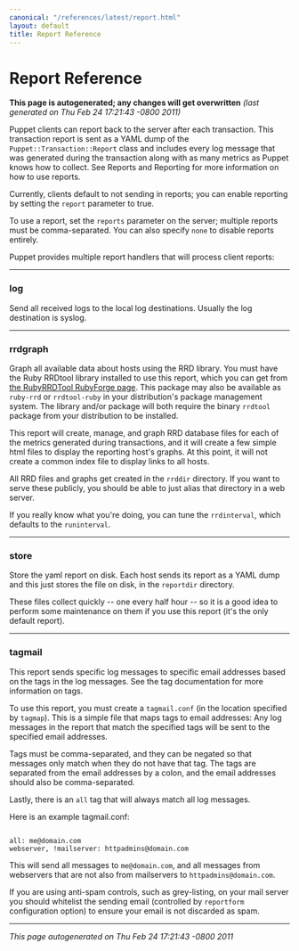 ```yaml
---
canonical: "/references/latest/report.html"
layout: default
title: Report Reference
---
```



Report Reference
=====


<p><strong>This page is autogenerated; any changes will get overwritten</strong> <em>(last generated on Thu Feb 24 17:21:43 -0800 2011)</em></p>

<p>Puppet clients can report back to the server after each transaction.  This
transaction report is sent as a YAML dump of the
<code>Puppet::Transaction::Report</code> class and includes every log message that was
generated during the transaction along with as many metrics as Puppet knows how
to collect.  See Reports and Reporting
for more information on how to use reports.</p>
<p>Currently, clients default to not sending in reports; you can enable reporting
by setting the <code>report</code> parameter to true.</p>
<p>To use a report, set the <code>reports</code> parameter on the server; multiple
reports must be comma-separated.  You can also specify <code>none</code> to disable
reports entirely.</p>
<p>Puppet provides multiple report handlers that will process client reports:</p>

----------------

### log

<p>Send all received logs to the local log destinations.  Usually
the log destination is syslog.</p>


----------------

### rrdgraph

<p>Graph all available data about hosts using the RRD library.  You
must have the Ruby RRDtool library installed to use this report, which
you can get from <a href="http://rubyforge.org/projects/rubyrrdtool/">the RubyRRDTool RubyForge page</a>.  This package may also
be available as <code>ruby-rrd</code> or <code>rrdtool-ruby</code> in your distribution's package
management system.  The library and/or package will both require the binary
<code>rrdtool</code> package from your distribution to be installed.</p>
<p>This report will create, manage, and graph RRD database files for each
of the metrics generated during transactions, and it will create a
few simple html files to display the reporting host's graphs.  At this
point, it will not create a common index file to display links to
all hosts.</p>
<p>All RRD files and graphs get created in the <code>rrddir</code> directory.  If
you want to serve these publicly, you should be able to just alias that
directory in a web server.</p>
<p>If you really know what you're doing, you can tune the <code>rrdinterval</code>,
which defaults to the <code>runinterval</code>.</p>


----------------

### store

<p>Store the yaml report on disk.  Each host sends its report as a YAML dump
and this just stores the file on disk, in the <code>reportdir</code> directory.</p>
<p>These files collect quickly -- one every half hour -- so it is a good idea
to perform some maintenance on them if you use this report (it's the only
default report).</p>


----------------

### tagmail

<p>This report sends specific log messages to specific email addresses
based on the tags in the log messages.  See the
tag documentation for more information
on tags.</p>
<p>To use this report, you must create a <code>tagmail.conf</code> (in the location
specified by <code>tagmap</code>).  This is a simple file that maps tags to
email addresses:  Any log messages in the report that match the specified
tags will be sent to the specified email addresses.</p>
<p>Tags must be comma-separated, and they can be negated so that messages
only match when they do not have that tag.  The tags are separated from
the email addresses by a colon, and the email addresses should also
be comma-separated.</p>
<p>Lastly, there is an <code>all</code> tag that will always match all log messages.</p>
<p>Here is an example tagmail.conf:</p>
<pre><code>
all: me&#64;domain.com
webserver, !mailserver: httpadmins&#64;domain.com
</code></pre>
<p>This will send all messages to <code>me&#64;domain.com</code>, and all messages from
webservers that are not also from mailservers to <code>httpadmins&#64;domain.com</code>.</p>
<p>If you are using anti-spam controls, such as grey-listing, on your mail
server you should whitelist the sending email (controlled by <code>reportform</code>
configuration option) to ensure your email is not discarded as spam.</p>
<hr />
<p><em>This page autogenerated on Thu Feb 24 17:21:43 -0800 2011</em></p>




